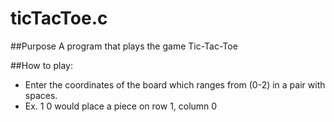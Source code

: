 # ticTacToe.c
##Purpose
A program that plays the game Tic-Tac-Toe

##How to play:
- Enter the coordinates of the board which ranges from (0-2) in a pair with spaces.
- Ex. 1 0 would place a piece on row 1, column 0

